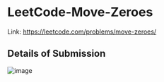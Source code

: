 # LeetCode-Move-Zeroes
Link: https://leetcode.com/problems/move-zeroes/
## Details of Submission
![image](https://user-images.githubusercontent.com/51401355/210810990-ea21c4f3-346a-40a6-a9b0-6786f0bd5503.png)
